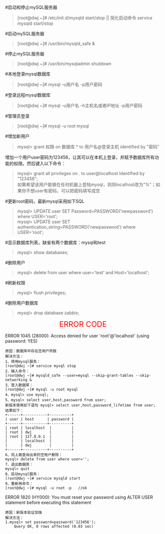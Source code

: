 #启动和停止mySQL服务器
>[root@dwj ~]# /etc/init.d/mysqld start/stop  || 简化启动命令 service mysqld start/stop

#启动mySQL服务器
>[root@dwj ~]# /usr/bin/mysqld_safe &

#停止mySQL服务器
>[root@dwj ~]# /usr/bin/mysqladmin shutdown

#本地登录mysql数据库
>[root@dwj ~]# mysql -u用户名 -p用户密码

#登录远程mysql数据库
>[root@dwj ~]# mysql -u用户名 –h主机名或者IP地址 -p用户密码

#管理员登录
>[root@dwj ~]# mysql -u root mysql

#增加新用户
>mysql> grant 权限 on 数据库.* to 用户名@登录主机 identified by "密码"

增加一个用户user密码为123456，让其可以在本机上登录，并赋予数据库所有功能的权限。然后键入以下命令：
>mysql> grant all privileges on *.* to user@localhost Identified by "123456";   <br>
如果希望该用户能够在任何机器上登陆mysql，则将localhost改为"%"；如果你不想user有密码，可以把密码填写成空

#更新root密码，最新mysql采用如下SQL
>mysql> UPDATE user SET Password=PASSWORD('newpassword') where USER='root';   <br>
>mysql> UPDATE user SET authentication_string=PASSWORD('newpassword') where USER='root';

#显示数据库列表，缺省有两个数据库：mysql和test
>mysql> show databases;

#删除用户
>mysql> delete from user where user='test' and Host='localhost';

#刷新权限
>mysql> flush privileges;

#删除用户数据库
>mysql> drop database zabbix;

<font color=#FF0000 size=5> <p align="center">ERROR CODE</p></font>

ERROR 1045 (28000): Access denied for user 'root'@'localhost' (using password: YES)
```
原因：数据库中存在空用户所致
解决方法：
1、停用mysql服务：
[root@dwj ~]# service mysql stop
2、输入命令：
[root@dwj ~]# mysqld_safe --user=mysql --skip-grant-tables --skip-networking &
3、登入数据库：
[root@dwj ~]# mysql -u root mysql
4、mysql> use mysql;
5、mysql> select user,host,password from user;
新版本使用如下语句 mysql> select user,host,password_lifetime from user;
结果如下：
+------+-----------+----------+
| user | host      | password |
+------+-----------+----------+
| root | localhost  |         |
| root | dwj        |         |
| root | 127.0.0.1  |         |
|      | localhost  |         |
|      | dwj        |         |
+------+-----------+----------+
6、将上面查询出来的空用户删除：
mysql> delete from user where user='';
7、退出数据库：
mysql> quit
8、启动mysql服务：
[root@dwj ~]# service mysqld start
9、重新用命令：
[root@dwj ~]# mysql -u root -p   //ok
```
ERROR 1820 (HY000): You must reset your password using ALTER USER statement before executing this statement
```
原因：新版本验证加强
解决方法：
1.mysql> set password=password('123456');
    Query OK, 0 rows affected (0.03 sec)
```
